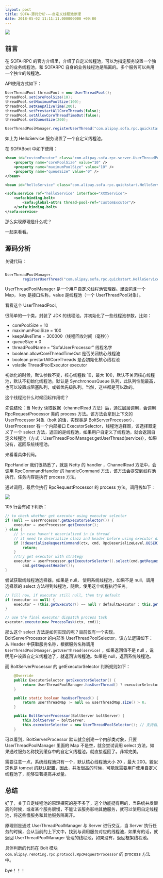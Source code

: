 ```yaml
---
layout: post
title: SOFA-源码分析-—-自定义线程池原理
date: 2018-05-02 11:11:11.000000000 +09:00
---
```

![](https://upload-images.jianshu.io/upload_images/4236553-ddb0f58a745f8600.png?imageMogr2/auto-orient/strip%7CimageView2/2/w/1240)


## 前言

在 SOFA-RPC 的官方介绍里，介绍了自定义线程池，可以为指定服务设置一个独立的业务线程池，和 SOFARPC 自身的业务线程池是隔离的。多个服务可以共用一个独立的线程池。

 API使用方式如下：

```java
UserThreadPool threadPool = new UserThreadPool();
threadPool.setCorePoolSize(10);
threadPool.setMaximumPoolSize(100);
threadPool.setKeepAliveTime(200);
threadPool.setPrestartAllCoreThreads(false);
threadPool.setAllowCoreThreadTimeOut(false);
threadPool.setQueueSize(200);

UserThreadPoolManager.registerUserThread("com.alipay.sofa.rpc.quickstart.HelloService", threadPool);
```

如上为 HelloService 服务设置了一个自定义线程池。

在 SOFABoot 中如下使用：


```xml
<bean id="customExcutor" class="com.alipay.sofa.rpc.server.UserThreadPool" init-method="init">
    <property name="corePoolSize" value="10" />
    <property name="maximumPoolSize" value="10" />
    <property name="queueSize" value="0" />
</bean>

<bean id="helloService" class="com.alipay.sofa.rpc.quickstart.HelloService"/>

<sofa:service ref="helloService" interface="XXXService">
    <sofa:binding.bolt>
        <sofa:global-attrs thread-pool-ref="customExcutor"/>
    </sofa:binding.bolt>
</sofa:service>
```

那么实现原理是什么呢？

一起来看看。

## 源码分析

关键代码：

```java

UserThreadPoolManager.
        registerUserThread("com.alipay.sofa.rpc.quickstart.HelloService", threadPool);

```

UserThreadPoolManager 是一个用户自定义线程池管理器。里面包含一个 Map， key 是接口名称，value 是线程池（一个 UserThreadPool对象）。

看看这个 UserThreadPool。


很简单的一个类，封装了 JDK 的线程池。并初始化了一些线程池参数，比如：
* corePoolSize = 10
*  maximumPoolSize = 100
*  keepAliveTime   = 300000（线程回收时间（毫秒））
* queueSize       = 0
* threadPoolName  = "SofaUserProcessor" 线程名字
* boolean  allowCoreThreadTimeOut 是否关闭核心线程池
* boolean  prestartAllCoreThreads 是否初始化核心线程池
* volatile ThreadPoolExecutor executor

初始化的时候，默认参数不变，核心线程数 10，最大 100，默认不关闭核心线程池，默认不初始化线程池。默认是 SynchronousQueue 队列，此队列性能最高，也可以设置成阻塞队列，或者优先级队列。当然，这些都是可以改的。

这个线程池什么时候回起作用呢？

先说结论：当 Netty 读取数据（channelRead 方法）后，通过层层调用，会调用 RpcRequestProcessor 类的 process 方法。该方法会拿到上下文的 UserProcessor 对象（bolt 的话，实现类是 BoltServerProcessor），UserProcessor 有一个内部接口 ExecutorSelector，线程池选择器，该选择器定义了一个 select 方法，返回的是线程池，如果用户自定义了线程池，就会返回自定义线程池（方式：UserThreadPoolManager.getUserThread(service)），如果没有，返回系统线程池。

来看看具体代码。

RpcHandler 我们很熟悉了，就是 Netty 的 handler ，ChannelRead 方法中，会调用 RpcCommandHandler 的 handleCommand 方法，该方法会提交到线程池执行。任务内容是执行 process 方法。

通过调用，最后会执行 RpcRequestProcessor 的 process 方法。调用栈如下：

![](https://upload-images.jianshu.io/upload_images/4236553-b562fc9470487de5.png?imageMogr2/auto-orient/strip%7CimageView2/2/w/1240)

105 行会有如下判断：

```java
// to check whether get executor using executor selector
if (null == userProcessor.getExecutorSelector()) {
    executor = userProcessor.getExecutor();
} else {
    // in case haven't deserialized in io thread
    // it need to deserialize clazz and header before using executor dispath strategy
    if (!deserializeRequestCommand(ctx, cmd, RpcDeserializeLevel.DESERIALIZE_HEADER)) {
        return;
    }
    //try get executor with strategy
    executor = userProcessor.getExecutorSelector().select(cmd.getRequestClass(),
        cmd.getRequestHeader());
}
```

尝试获取线线程池选择器，如果是 null， 使用系统线程池，如果不是 null，调用选择器的 select 方法得到线程池，随后，使用这个线程执行任务。

```java
// Till now, if executor still null, then try default
if (executor == null) {
    executor = (this.getExecutor() == null ? defaultExecutor : this.getExecutor());
}

// use the final executor dispatch process task
executor.execute(new ProcessTask(ctx, cmd));
```

那么这个 select 方法是如何实现的呢？目前仅有一个实现，BoltServerProcessor 的内部类 UserThreadPoolSelector。该方法逻辑如下：
从 Header 中获取服务名称，根据服务名称调用 `UserThreadPoolManager.getUserThread(service)` ，如果返回值不是 null ，说明用户设置自定义线程池了，就返回该线程池。如果是 null，返回系统线程池。

而 BoltServerProcessor 的 getExecutorSelector 判断规则如下：

```java
    @Override
    public ExecutorSelector getExecutorSelector() {
        return UserThreadPoolManager.hasUserThread() ? executorSelector : null;
    }

    public static boolean hasUserThread() {
        return userThreadMap != null && userThreadMap.size() > 0;
    }

    public BoltServerProcessor(BoltServer boltServer) {
        this.boltServer = boltServer;
        this.executorSelector = new UserThreadPoolSelector(); // 支持自定义业务线程池
    }
```

可以看到，BoltServerProcessor 默认就会创建一个内部类对象，只要 UserThreadPoolManager 里面的 Map 不是空，就会尝试调用 select 方法，如果通过服务名称找到缓存中的自定义线程池，就直接返回了。非常完美。

需要注意一点，系统线程池只有一个，默认核心线程池大小 20 ，最大 200。貌似这也是 tomcat 的默认配置，因此，并发很高的时候，可能就需要用户使用自定义线程池了，能够显著提高并发量。

## 总结

好了，关于自定线程池的原理探究的差不多了，这个功能挺有用的，当系统并发很高的时候，或者某个服务很慢，不能让该服务影响其他服务，就可以使用自定线程池，将这些慢服务和其他服务隔离开。

原理则是通过 UserThreadPoolManager 与 Server 进行交互，当 Server 执行任务的时候，会从当前的上下文中，找到与调用服务对应的线程池，如果有的话，就返回 UserThreadPoolManager 管理的线程池，如果没有，返回框架线程池。

具体判断的代码在 Bolt 模块  `com.alipay.remoting.rpc.protocol.RpcRequestProcessor` 的 process 方法中。

bye！！！

















































































































